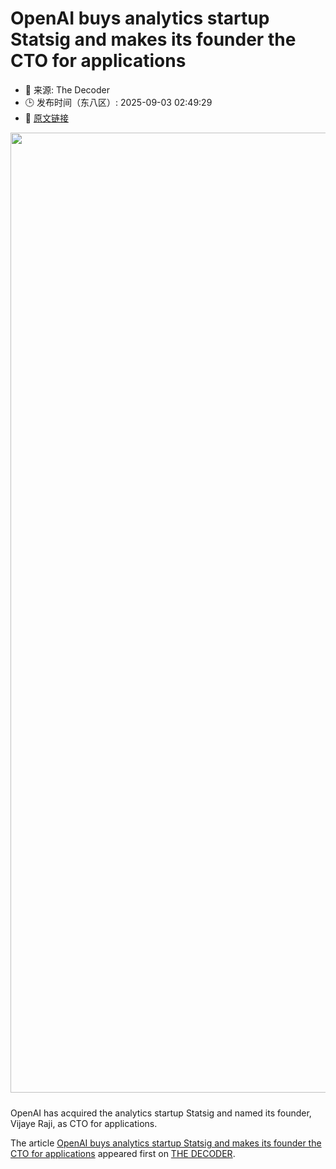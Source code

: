 # OpenAI buys analytics startup Statsig and makes its founder the CTO for applications
- 📅 来源: The Decoder
- 🕒 发布时间（东八区）: 2025-09-03 02:49:29
- 🔗 [原文链接](https://the-decoder.com/openai-buys-analytics-startup-statsig-and-makes-its-founder-the-cto-for-applications/)

<p><img alt="" class="attachment-full size-full wp-post-image" height="1024" src="https://the-decoder.com/wp-content/uploads/2025/08/breaking_openai_logo.png" style="height: auto; margin-bottom: 10px;" width="1536" /></p>
<p>        OpenAI has acquired the analytics startup Statsig and named its founder, Vijaye Raji, as CTO for applications.</p>
<p>The article <a href="https://the-decoder.com/openai-buys-analytics-startup-statsig-and-makes-its-founder-the-cto-for-applications/">OpenAI buys analytics startup Statsig and makes its founder the CTO for applications</a> appeared first on <a href="https://the-decoder.com">THE DECODER</a>.</p>